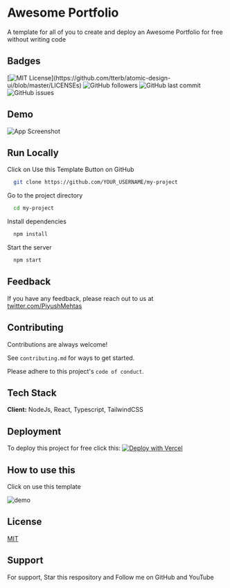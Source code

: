 
# Awesome Portfolio

A template for all of you to create and deploy an Awesome Portfolio for free without writing code

## Badges

[![MIT License](https://img.shields.io/apm/l/atomic-design-ui.svg?)](https://github.com/tterb/atomic-design-ui/blob/master/LICENSEs)
![GitHub followers](https://img.shields.io/github/followers/piyush97)
![GitHub last commit](https://img.shields.io/github/last-commit/piyush97/awesome-portfolio)
![GitHub issues](https://img.shields.io/github/issues/piyush97/awesome-portfolio)

## Demo

![App Screenshot](/demo1.gif)

  
## Run Locally

Click on Use this Template Button on GitHub

```bash
  git clone https://github.com/YOUR_USERNAME/my-project
```

Go to the project directory

```bash
  cd my-project
```

Install dependencies

```bash
  npm install
```

Start the server

```bash
  npm start
```

  
## Feedback

If you have any feedback, please reach out to us at [twitter.com/PiyushMehtas](https://twitter.com/PiyushMehtaS)

  
## Contributing

Contributions are always welcome!

See `contributing.md` for ways to get started.

Please adhere to this project's `code of conduct`.

  
## Tech Stack

**Client:** NodeJs, React, Typescript, TailwindCSS



  
## Deployment

To deploy this project for free click this: [![Deploy with Vercel](https://vercel.com/button)](https://vercel.com/new/clone?repository-url=https%3A%2F%2Fgithub.com%2Fpiyush97%2Fawesome-portfolio)

## How to use this

Click on use this template

![demo](/demo.gif)
## License

[MIT](https://choosealicense.com/licenses/mit/)

  
## Support

For support, Star this respository and Follow me on GitHub and YouTube

  
